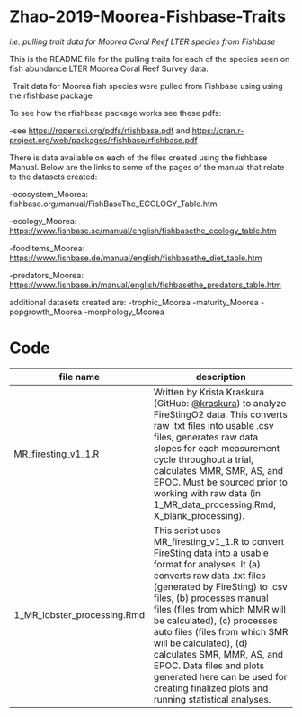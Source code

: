 # Zhao-2019-Moorea-Fishbase-Traits 
*i.e. pulling trait data for Moorea Coral Reef LTER species from Fishbase*

This  is the README file for the pulling traits for each of the species seen on fish abundance LTER Moorea Coral Reef Survey data. 

-Trait data for Moorea fish species were pulled from Fishbase using  using the rfishbase package 


To see how the rfishbase package works see these pdfs:

-see https://ropensci.org/pdfs/rfishbase.pdf and https://cran.r-project.org/web/packages/rfishbase/rfishbase.pdf


There is data available on each of the files created using the fishbase Manual. Below are the links to some of the pages of the manual that relate to the datasets created:

-ecosystem_Moorea: fishbase.org/manual/FishBaseThe_ECOLOGY_Table.htm

-ecology_Moorea: https://www.fishbase.se/manual/english/fishbasethe_ecology_table.htm


-fooditems_Moorea: https://www.fishbase.de/manual/english/fishbasethe_diet_table.htm

-predators_Moorea: https://www.fishbase.in/manual/english/fishbasethe_predators_table.htm



additional datasets created are:
-trophic_Moorea
-maturity_Moorea
-popgrowth_Moorea
-morphology_Moorea

# Code

file name | description 
---|-----------
MR_firesting_v1_1.R | Written by Krista Kraskura (GitHub: [@kraskura](https://github.com/kraskura)) to analyze FireStingO2 data. This converts raw .txt files into usable .csv files, generates raw data slopes for each measurement cycle throughout a trial, calculates MMR, SMR, AS, and EPOC. Must be sourced prior to working with raw data (in 1_MR_data_processing.Rmd, X_blank_processing).
1_MR_lobster_processing.Rmd | This script uses MR_firesting_v1_1.R to convert FireSting data into a usable format for analyses. It (a) converts raw data .txt files (generated by FireSting) to .csv files, (b) processes manual files (files from which MMR will be calculated), (c) processes auto files (files from which SMR will be calculated), (d) calculates SMR, MMR, AS, and EPOC. Data files and plots generated here can be used for creating finalized plots and running statistical analyses.
